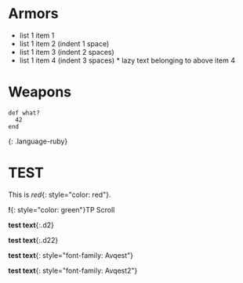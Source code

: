 # Armors
* list 1 item 1
 * list 1 item 2 (indent 1 space)
  * list 1 item 3 (indent 2 spaces)
   * list 1 item 4  (indent 3 spaces)
    * lazy text belonging to above item 4

# Weapons
~~~
def what?
  42
end
~~~
{: .language-ruby}

# TEST

This is *red*{: style="color: red"}.

**!**{: style="color: green"}TP Scroll

**test text**{:.d2}

**test text**{:.d22}


**test text**{: style="font-family: Avqest"}

**test text**{: style="font-family: Avqest2"}